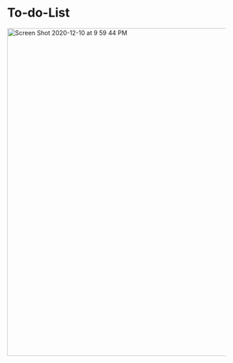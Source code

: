 # To-do-List
<img width="757" alt="Screen Shot 2020-12-10 at 9 59 44 PM" src="https://user-images.githubusercontent.com/61903198/101798777-9723aa80-3b33-11eb-8ea4-a18e544ac33d.png">
